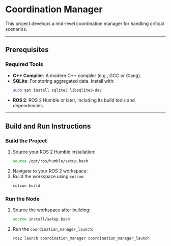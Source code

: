 # Coordination Manager

This project develops a mid-level coordination manager for handling critical scenarios.

---

## Prerequisites

### Required Tools
- **C++ Compiler**: A modern C++ compiler (e.g., GCC or Clang).
- **SQLite**: For storing aggregated data. Install with:
  ```bash
  sudo apt install sqlite3 libsqlite3-dev
  ```
- **ROS 2**: ROS 2 Humble or later, including its build tools and dependencies.

---

## Build and Run Instructions

### Build the Project
1. Source your ROS 2 Humble installation:
   ```bash
   source /opt/ros/humble/setup.bash
   ```
2. Navigate to your ROS 2 workspace:
3. Build the workspace using `colcon`:
   ```bash
   colcon build
   ```

### Run the Node
1. Source the workspace after building:
   ```bash
   source install/setup.bash
   ```
2. Run the `coordination_manager_launch`:
   ```bash
   ros2 launch coordination_manager coordination_manager_launch
   ```
